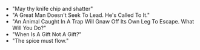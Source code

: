 - "May thy knife chip and shatter"
 - "A Great Man Doesn't Seek To Lead. He's Called To It."
 - "An Animal Caught In A Trap Will Gnaw Off Its Own Leg To Escape. What Will You Do?"
 - "When Is A Gift Not A Gift?"
 - "The spice must flow."
